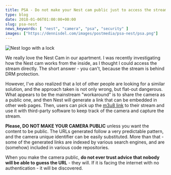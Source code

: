 ```yaml
---
title: PSA - Do not make your Nest cam public just to access the stream
type: blog
date: 2018-01-06T01:00:00+00:00
slug: psa-nest
news_keywords: [ "nest", "camera", "psa", "security" ]
images: ["https://dennisdel.com/images/postmedia/psa-nest/psa.png"]
---
```


![Nest logo with a lock](/images/postmedia/psa-nest/psa.png)

We really love the Nest Cam in our apartment. I was recently investigating how the Nest cam works from the inside, as I thought I could access the stream directly. The short answer - you can't, because the stream is behind DRM protection. 

However, I've also realized that a lot of other people are looking for a similar solution, and the approach taken is not only wrong, but flat-out dangerous. What appears to be the mainstream "workaround" is to share the camera as a public one, and then Nest will generate a link that can be embedded in other web pages. Then, users can pick up the [m3u8 link](https://en.wikipedia.org/wiki/M3U) to their stream and use it with third-party software to keep track of the camera and capture the stream.

**Please, DO NOT MAKE YOUR CAMERA PUBLIC** unless you want the content to be public. The URLs generated follow a very predictable pattern, and the camera unique identifier can be easily substituted. More than that - some of the generated links are indexed by various search engines, and are (somehow) included in various code repositories.

When you make the camera public, **do not ever trust advice that nobody will be able to guess the URL** - they will. If it is facing the internet with no authentication - it will be discovered.